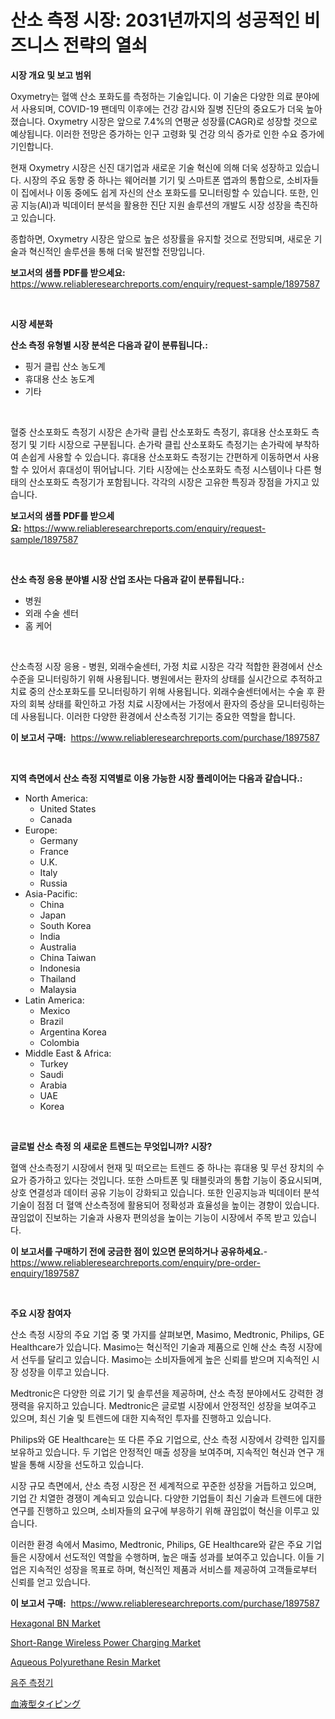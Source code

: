<p><h1>산소 측정 시장: 2031년까지의 성공적인 비즈니스 전략의 열쇠</h1></p><p><strong>시장 개요 및 보고 범위</strong></p>
<p><p>Oxymetry는 혈액 산소 포화도를 측정하는 기술입니다. 이 기술은 다양한 의료 분야에서 사용되며, COVID-19 팬데믹 이후에는 건강 감시와 질병 진단의 중요도가 더욱 높아졌습니다. Oxymetry 시장은 앞으로 7.4%의 연평균 성장률(CAGR)로 성장할 것으로 예상됩니다. 이러한 전망은 증가하는 인구 고령화 및 건강 의식 증가로 인한 수요 증가에 기인합니다.</p><p>현재 Oxymetry 시장은 신진 대기업과 새로운 기술 혁신에 의해 더욱 성장하고 있습니다. 시장의 주요 동향 중 하나는 웨어러블 기기 및 스마트폰 앱과의 통합으로, 소비자들이 집에서나 이동 중에도 쉽게 자신의 산소 포화도를 모니터링할 수 있습니다. 또한, 인공 지능(AI)과 빅데이터 분석을 활용한 진단 지원 솔루션의 개발도 시장 성장을 촉진하고 있습니다.</p><p>종합하면, Oxymetry 시장은 앞으로 높은 성장률을 유지할 것으로 전망되며, 새로운 기술과 혁신적인 솔루션을 통해 더욱 발전할 전망입니다.</p></p>
<p><strong>보고서의 샘플 PDF를 받으세요:</strong> <a href="https://www.reliableresearchreports.com/enquiry/request-sample/1897587">https://www.reliableresearchreports.com/enquiry/request-sample/1897587</a></p>
<p>&nbsp;</p>
<p><strong>시장 세분화</strong></p>
<p><strong>산소 측정 유형별 시장 분석은 다음과 같이 분류됩니다.:</strong></p>
<p><ul><li>핑거 클립 산소 농도계</li><li>휴대용 산소 농도계</li><li>기타</li></ul></p>
<p>&nbsp;</p>
<p><p>혈중 산소포화도 측정기 시장은 손가락 클립 산소포화도 측정기, 휴대용 산소포화도 측정기 및 기타 시장으로 구분됩니다. 손가락 클립 산소포화도 측정기는 손가락에 부착하여 손쉽게 사용할 수 있습니다. 휴대용 산소포화도 측정기는 간편하게 이동하면서 사용할 수 있어서 휴대성이 뛰어납니다. 기타 시장에는 산소포화도 측정 시스템이나 다른 형태의 산소포화도 측정기가 포함됩니다. 각각의 시장은 고유한 특징과 장점을 가지고 있습니다.</p></p>
<p><strong>보고서의 샘플 PDF를 받으세요:</strong>&nbsp;<a href="https://www.reliableresearchreports.com/enquiry/request-sample/1897587">https://www.reliableresearchreports.com/enquiry/request-sample/1897587</a></p>
<p>&nbsp;</p>
<p><strong> 산소 측정 응용 분야별 시장 산업 조사는 다음과 같이 분류됩니다.:</strong></p>
<p><ul><li>병원</li><li>외래 수술 센터</li><li>홈 케어</li></ul></p>
<p>&nbsp;</p>
<p><p>산소측정 시장 응용 - 병원, 외래수술센터, 가정 치료 시장은 각각 적합한 환경에서 산소 수준을 모니터링하기 위해 사용됩니다. 병원에서는 환자의 상태를 실시간으로 추적하고 치료 중의 산소포화도를 모니터링하기 위해 사용됩니다. 외래수술센터에서는 수술 후 환자의 회복 상태를 확인하고 가정 치료 시장에서는 가정에서 환자의 증상을 모니터링하는 데 사용됩니다. 이러한 다양한 환경에서 산소측정 기기는 중요한 역할을 합니다.</p></p>
<p><strong>이 보고서 구매:</strong>&nbsp; <a href="https://www.reliableresearchreports.com/purchase/1897587">https://www.reliableresearchreports.com/purchase/1897587</a></p>
<p>&nbsp;</p>
<p><strong>지역 측면에서 산소 측정 지역별로 이용 가능한 시장 플레이어는 다음과 같습니다.:</strong></p>
<p><ul>
    <li>
        North America:
        <ul>
            <li>United States</li>
            <li>Canada</li>
        </ul>
    </li>
    <li>
        Europe:
        <ul>
            <li>Germany</li>
            <li>France</li>
            <li>U.K.</li>
            <li>Italy</li>
            <li>Russia</li>
        </ul>
    </li>
    <li>
        Asia-Pacific:
        <ul>
            <li>China</li>
            <li>Japan</li>
            <li>South Korea</li>
            <li>India</li>
            <li>Australia</li>
            <li>China Taiwan</li>
            <li>Indonesia</li>
            <li>Thailand</li>
            <li>Malaysia</li>
        </ul>
    </li>
    <li>
        Latin America:
        <ul>
            <li>Mexico</li>
            <li>Brazil</li>
            <li>Argentina Korea</li>
            <li>Colombia</li>
        </ul>
    </li>
    <li>
        Middle East & Africa:
        <ul>
            <li>Turkey</li>
            <li>Saudi</li>
            <li>Arabia</li>
            <li>UAE</li>
            <li>Korea</li>
        </ul>
    </li>
    </ul></p>
<p>&nbsp;</p>
<p><strong>글로벌 산소 측정 의 새로운 트렌드는 무엇입니까? 시장?</strong></p>
<p><p>혈액 산소측정기 시장에서 현재 및 떠오르는 트렌드 중 하나는 휴대용 및 무선 장치의 수요가 증가하고 있다는 것입니다. 또한 스마트폰 및 태블릿과의 통합 기능이 중요시되며, 상호 연결성과 데이터 공유 기능이 강화되고 있습니다. 또한 인공지능과 빅데이터 분석 기술이 점점 더 혈액 산소측정에 활용되어 정확성과 효율성을 높이는 경향이 있습니다. 끊임없이 진보하는 기술과 사용자 편의성을 높이는 기능이 시장에서 주목 받고 있습니다.</p></p>
<p><strong>이 보고서를 구매하기 전에 궁금한 점이 있으면 문의하거나 공유하세요.</strong>- <a href="https://www.reliableresearchreports.com/enquiry/pre-order-enquiry/1897587">https://www.reliableresearchreports.com/enquiry/pre-order-enquiry/1897587</a></p>
<p>&nbsp;</p>
<p><strong>주요 시장 참여자</strong></p>
<p><p>산소 측정 시장의 주요 기업 중 몇 가지를 살펴보면, Masimo, Medtronic, Philips, GE Healthcare가 있습니다. Masimo는 혁신적인 기술과 제품으로 인해 산소 측정 시장에서 선두를 달리고 있습니다. Masimo는 소비자들에게 높은 신뢰를 받으며 지속적인 시장 성장을 이루고 있습니다.</p><p>Medtronic은 다양한 의료 기기 및 솔루션을 제공하며, 산소 측정 분야에서도 강력한 경쟁력을 유지하고 있습니다. Medtronic은 글로벌 시장에서 안정적인 성장을 보여주고 있으며, 최신 기술 및 트렌드에 대한 지속적인 투자를 진행하고 있습니다.</p><p>Philips와 GE Healthcare는 또 다른 주요 기업으로, 산소 측정 시장에서 강력한 입지를 보유하고 있습니다. 두 기업은 안정적인 매출 성장을 보여주며, 지속적인 혁신과 연구 개발을 통해 시장을 선도하고 있습니다.</p><p>시장 규모 측면에서, 산소 측정 시장은 전 세계적으로 꾸준한 성장을 거듭하고 있으며, 기업 간 치열한 경쟁이 계속되고 있습니다. 다양한 기업들이 최신 기술과 트렌드에 대한 연구를 진행하고 있으며, 소비자들의 요구에 부응하기 위해 끊임없이 혁신을 이루고 있습니다.</p><p>이러한 환경 속에서 Masimo, Medtronic, Philips, GE Healthcare와 같은 주요 기업들은 시장에서 선도적인 역할을 수행하며, 높은 매출 성과를 보여주고 있습니다. 이들 기업은 지속적인 성장을 목표로 하며, 혁신적인 제품과 서비스를 제공하여 고객들로부터 신뢰를 얻고 있습니다.</p></p>
<p><strong>이 보고서 구매:</strong>&nbsp;&nbsp;<a href="https://www.reliableresearchreports.com/purchase/1897587">https://www.reliableresearchreports.com/purchase/1897587</a></p>
<p><p><a href="https://github.com/mahnoor2003/Market-Research-Report-List-3/blob/main/hexagonal-bn-market.md">Hexagonal BN Market</a></p><p><a href="https://issuu.com/reportprime-2/docs/short-range-wireless-power-charging-market-size-20">Short-Range Wireless Power Charging Market</a></p><p><a href="https://github.com/BryceTownsendr/Market-Research-Report-List-3/blob/main/aqueous-polyurethane-resin-market.md">Aqueous Polyurethane Resin Market</a></p><p><a href="https://github.com/xvz497517413/Market-Research-Report-List-1/blob/main/7517404193248.md">음주 측정기</a></p><p><a href="https://github.com/ksxzwxabcuynh011/Market-Research-Report-List-1/blob/main/8828185193464.md">血液型タイピング</a></p></p>
